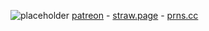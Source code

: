 ![placeholder](https://media.discordapp.net/attachments/935589724138131456/1402756149807415377/252px-Aatrox_Render.png?ex=689511f8&is=6893c078&hm=40b55a0d5a74ceb37b74b4bbc81a2634a255d60efbbf4de09332f4c1a361d4bc&=&format=webp&quality=lossless)
   [patreon](https://www.patreon.com/c/pbandjj/) - [straw.page](https://szky.straw.page/) - [prns.cc](https://pronouns.cc/@PBandJ)

